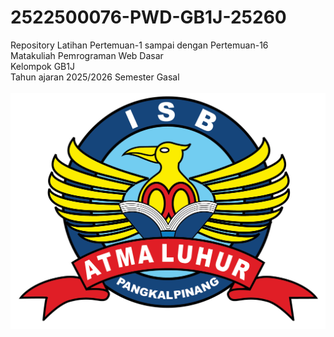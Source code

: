 #  2522500076-PWD-GB1J-25260
Repository Latihan Pertemuan-1 sampai dengan Pertemuan-16<br>
Matakuliah Pemrograman Web Dasar<br>
Kelompok GB1J<br>
Tahun ajaran 2025/2026
Semester Gasal<br><br>
![Logo ISBAL](logoisbal.png)